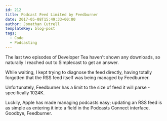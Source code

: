 ```yaml
---
id: 212
title: Podcast Feed Limited by Feedburner
date: 2017-05-08T15:49:33+00:00
author: Jonathan Cutrell
templateKey: blog-post
tags:
  - Code
  - Podcasting
---
```

The last two episodes of Developer Tea haven't shown any downloads, so naturally I reached out to Simplecast to get an answer.

While waiting, I kept trying to diagnose the feed directly, having totally forgotten that the RSS feed itself was being managed by Feedburner.

Unfortunately, Feedburner has a limit to the size of feed it will parse - specifically 1024K.

Luckily, Apple has made managing podcasts easy; updating an RSS feed is as simple as entering it into a field in the Podcasts Connect interface. Goodbye, Feedburner.
